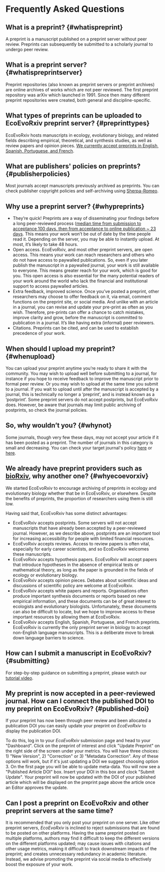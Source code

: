 # Frequently Asked Questions 

## What is a preprint? {#whatispreprint}
A preprint is a manuscript published on a preprint server without peer review. Preprints can subsequently be submitted to a scholarly journal to undergo peer review.

## What is a preprint server? {#whatispreprintserver}
Preprint repositories (also known as preprint servers or preprint archives) are online archives of works which are not peer reviewed. The first preprint repository was arXiv which launched in 1991. Since then many different preprint repositories were created, both general and discipline-specific.

## What types of preprints can be uploaded to EcoEvoRxiv preprint server? {#preprinttypes}
EcoEvoRxiv hosts manuscripts in ecology, evolutionary biology, and related fields describing empirical, theoretical, and synthesis studies, as well as review papers and opinion pieces. [We currently accept preprints in English, Spanish, Portuguese, and French](https://www.sortee.org/blog/2023/04/18/2023_ecoevorxiv_languages/). 

## What are publishers' policies on preprints? {#publisherpolicies}
Most journals accept manuscripts previously archived as preprints. You can check publisher copyright policies and self-archiving using [Sherpa-Romeo](https://v2.sherpa.ac.uk/romeo/).

## Why use a preprint server? {#whypreprints}
 - They’re quick! Preprints are a way of disseminating your findings before a long peer-reviewed process ([median time from submission to acceptance 100 days, then from acceptance to online publication ~ 23 days](https://doi.org/10.1038/530148a). This means your work won’t be out of date by the time people read it. Depending on the server, you may be able to instantly upload. At most, it’s likely to take 48 hours.  
 - Open access. EcoEvoRxiv, and most other preprint servers, are open access. This means your work can reach researchers and others who do not have access to paywalled publications. So, even if you later publish the manuscript in a paywalled journal, your work is still available to everyone. This means greater reach for your work, which is good for you. This open access is also  essential for the many potential readers of your work around the world who lack the financial and institutional support to access paywalled articles.  
 - Extra feedback, improved science. Once you’ve posted a preprint, other researchers may choose to offer feedback on it, via email, comment functions on the preprint site, or social media. And unlike with an article in a journal, you can revise and update your pre-print as often as you wish. Therefore, pre-prints can  offer a chance to catch mistakes, improve clarity and grow, before the manuscript is committed to publication in a journal. It’s like having extra (informal) peer reviewers.  
 - Citations. Preprints can be cited, and can be used to establish precedence of your work.  
 
## When should I upload my preprint? {#whenupload}
You can upload your preprint anytime  you’re ready to share it with the community. You may wish to upload well before submitting to a journal, for instance if you hope to receive feedback to improve the manuscript prior to formal peer review. Or you may wish to upload at the same time you submit to a journal.  If you wait to upload until after the manuscript is accepted by a journal, this is technically no longer a ‘preprint’, and is instead known as a ‘postprint’. Some preprint servers do not accept postprints, but EcoEvoRxiv does. However, be aware that journals may limit public archiving of postprints, so check the journal policies.  

## So, why wouldn’t you? {#whynot}
Some journals, though very few these days, may not accept your article if it has been posted as a preprint. The number of journals in this category is small and decreasing.  You can check your target journal's policy [here](https://en.wikipedia.org/wiki/List_of_academic_journals_by_preprint_policy) or [here](https://v2.sherpa.ac.uk/romeo/).  

## We already have preprint providers such as [bioRxiv](https://www.biorxiv.org/), why another one? {#whyecoevorxiv}
We started EcoEvoRxiv to encourage archiving of preprints in ecology and evolutionary biology whether that be in EcoEvoRxiv, or elsewhere. Despite the benefits of preprints, the proportion of researchers using them is still low. 

Having said that, EcoEvoRxiv has some distinct advantages:  

 - EcoEvoRxiv accepts postprints. Some servers will not accept manuscripts that have already been accepted by a peer-reviewed journal. However, as we describe above, postprints are an important tool for increasing accessibility for people with limited financial resources.
 - EcoEvoRxiv accepts reviews.  Access to review papers is often vital, especially for early career scientists, and so EcoEvoRxiv welcomes these manuscripts. 
 - EcoEvoRxiv accepts hypothesis papers.  EcoEvoRxiv will accept papers that introduce hypotheses in the absence of empirical tests or mathematical theory, as long as the paper is grounded in the fields of ecology or evolutionary biology.
 - EcoEvoRxiv accepts opinion pieces.  Debates about scientific ideas and discussions of scientific policy are welcome at EcoEvoRxiv.
 - EcoEvoRxiv accepts white papers and reports.  Organisations often produce important synthesis documents or reports based on new empirical information, and these documents can be of great interest to ecologists and evolutionary biologists. Unfortunately, these documents can also be difficult to locate, but we hope to improve access to these important resources by allowing them at EcoEvoRxiv. 
 - EcoEvoRxiv accepts English, Spanish, Portuguese, and French preprints. EcoEvoRxiv is currently the only preprint server in biology to accept non-English language manuscripts. This is a deliberate move to break down language barriers to science.

## How can I submit a manuscript in EcoEvoRxiv? {#submitting}
For step-by-step guidance on submitting a preprint, please watch our [tutorial video](https://www.youtube.com/watch?v=CUSbYNNrXuU). 

## My preprint is now accepted in a peer-reviewed journal. How can I connect the published DOI to my preprint on EcoEvoRxiv? {#published-doi}
If your preprint has now been through peer review and been allocated a publication DOI you can easily update your preprint on *EcoEvoRxiv* to display the publication DOI. 

To do this, log in to your *EcoEvoRxiv* submission page and head to your "Dashboard". Click on the preprint of interest and click "Update Preprint" on the right side of the screen under your metrics. You will have three choices: 1) "New Version", 2) "Correction" or 3) "Metadata Correction". Any of these options will work, but if it's just updating a DOI we suggest choosing option 3. On the first page you will be able to update meta-data. You will now see a "Published Article DOI" box. Insert your DOI in this box and clock "Submit Update". Your preprint will now be updated with the DOI of your published article which will be displayed on the preprint page above the article once an Editor approves the update. 

## Can I post a preprint on EcoEvoRxiv and other preprint servers at the same time?
It is recommended that you only post your preprint on one server. Like other preprint servers, *EcoEvoRxiv* is inclined to reject submissions that are found to be posted on other platforms. Having the same preprint posted on multiple platforms, authors may find it difficult to keep the different versions on the different platforms updated; may cause issues with citations and other usage metrics, making it difficult to track downstream impacts of the preprint; and creates unnecessary redundancy in academic literature. Instead, we advise promoting the preprint via social media to effectively boost the exposure of your work.
